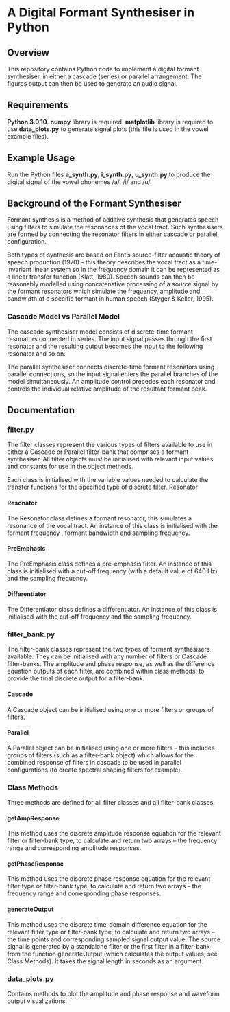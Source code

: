 # A Digital Formant Synthesiser in Python

## Overview

This repository contains Python code to implement a digital formant synthesiser, in either a cascade (series) or parallel arrangement. The figures output can then be used to generate an audio signal.

## Requirements

**Python 3.9.10**.
**numpy** library is required.
**matplotlib** library is required to use __data_plots.py__ to generate signal plots (this file is used in the vowel example files).

## Example Usage

Run the Python files __a_synth.py__, __i_synth.py__, __u_synth.py__ to produce the digital signal of the vowel phonemes /a/, /i/ and /u/.

## Background of the Formant Synthesiser

Formant synthesis is a method of additive synthesis that generates speech using filters to simulate the resonances of the vocal tract. Such synthesisers are formed by connecting the resonator filters in either cascade or parallel configuration.

Both types of synthesis are based on Fant’s source-filter acoustic theory of speech production (1970)  - this theory describes the vocal tract as a time-invariant linear system so in the frequency domain it can be represented as a linear transfer function (Klatt, 1980). Speech sounds can then be reasonably modelled using concatenative processing of a source signal by the formant resonators which simulate the frequency, amplitude and bandwidth of a specific formant in human speech (Styger & Keller, 1995).

### Cascade Model vs Parallel Model

The cascade synthesiser model consists of discrete-time formant resonators connected in series. The input signal passes through the first resonator and the resulting output becomes the input to the following resonator and so on.

The parallel synthesiser connects discrete-time formant resonators using parallel connections, so the input signal enters the parallel branches of the model simultaneously. An amplitude control precedes each resonator and controls the individual relative amplitude of the resultant formant peak.

## Documentation

### filter.py

The filter classes represent the various types of filters available to use in either a Cascade or Parallel filter-bank that comprises a formant synthesiser. All filter objects must be initialised with relevant input values and constants for use in the object methods.

Each class is initialised with the variable values needed to calculate the transfer functions for the specified type of discrete filter.
Resonator

#### Resonator

The Resonator class defines a formant resonator, this simulates a resonance of the vocal tract. An instance of this class is initialised with the formant frequency  , formant bandwidth   and sampling frequency.

#### PreEmphasis

The PreEmphasis class defines a pre-emphasis filter. An instance of this class is initialised with a cut-off frequency   (with a default value of 640 Hz) and the sampling frequency.

#### Differentiator

The Differentiator class defines a differentiator. An instance of this class is initialised with the cut-off frequency   and the sampling frequency.

### filter_bank.py

The filter-bank classes represent the two types of formant synthesisers available. They can be initialised with any number of filters or Cascade filter-banks. The amplitude and phase response, as well as the difference equation outputs of each filter, are combined within class methods, to provide the final discrete output for a filter-bank.

#### Cascade

A Cascade object can be initialised using one or more filters or groups of filters.

#### Parallel

A Parallel object can be initialised using one or more filters – this includes groups of filters (such as a filter-bank object) which allows for the combined response of filters in cascade to be used in parallel configurations (to create spectral shaping filters for example).

### Class Methods

Three methods are defined for all filter classes and all filter-bank classes.

#### getAmpResponse

This method uses the discrete amplitude response equation for the relevant filter or filter-bank type, to calculate and return two arrays – the frequency range and corresponding amplitude responses.

#### getPhaseResponse

This method uses the discrete phase response equation for the relevant filter type or filter-bank type, to calculate and return two arrays – the frequency range and corresponding phase responses.

#### generateOutput

This method uses the discrete time-domain difference equation for the relevant filter type or filter-bank type, to calculate and return two arrays – the time points and corresponding sampled signal output value. The source signal is generated by a standalone filter or the first filter in a filter-bank from the function generateOutput (which calculates the output values; see Class Methods). It takes the signal length in seconds as an argument.

### data_plots.py

Contains methods to plot the amplitude and phase response and waveform output visualizations.
